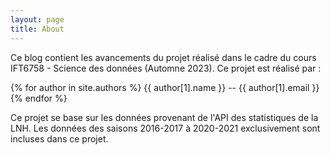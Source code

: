 ```yaml
---
layout: page
title: About
---
```


Ce blog contient les avancements du projet réalisé dans le cadre du cours IFT6758 - Science des données (Automne 
2023). Ce projet est réalisé par :

{% for author in site.authors %}
    {{ author[1].name }} -- {{ author[1].email }}
{% endfor %}

Ce projet se base sur les données provenant de l'API des statistiques de la LNH. Les données des saisons 
2016-2017 à 2020-2021 exclusivement sont incluses dans ce projet.